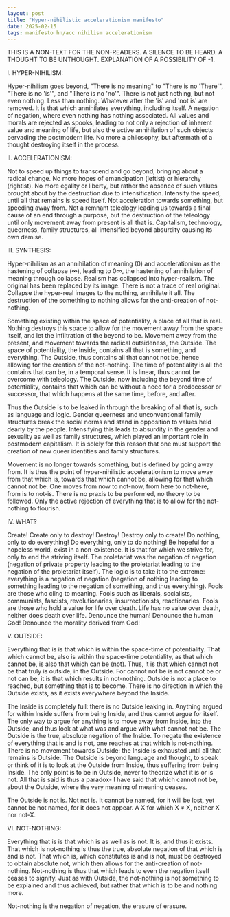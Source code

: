 ```yaml
---
layout: post
title: "Hyper-nihilistic accelerationism manifesto"
date: 2025-02-15
tags: manifesto hn/acc nihilism accelerationism
---
```



THIS IS A NON-TEXT FOR THE NON-READERS. A SILENCE TO BE HEARD. A THOUGHT TO BE UNTHOUGHT. EXPLANATION OF A POSSIBILITY OF -1.


I. HYPER-NIHILISM:

Hyper-nihilism goes beyond, "There is no meaning" to "There is no 'There'", "There is no 'ís'", and "There is no 'no'". There is not just nothing, but not even nothing. Less than nothing. Whatever after the 'is' and 'not is' are removed. It is that which annihilates everything, including itself. A negation of negation, where even nothing has nothing associated. All values and morals are rejected as spooks, leading to not only a rejection of inherent value and meaning of life, but also the active annihilation of such objects pervading the postmodern life. No more a philosophy, but aftermath of a thought destroying itself in the process.


II. ACCELERATIONISM:

Not to speed up things to transcend and go beyond, bringing about a radical change. No more hopes of emancipation (leftist) or hierarchy (rightist). No more egality or liberty, but rather the absence of such values brought about by the destruction due to intensification. Intensify the speed, until all that remains is speed itself. Not acceleration towards something, but speeding away from. Not a remnant teleology leading us towards a final cause of an end through a purpose, but the destruction of the teleology until only movement away from present is all that is. Capitalism, technology, queerness, family structures, all intensified beyond absurdity causing its own demise.


III. SYNTHESIS:

Hyper-nihilism as an annihilation of meaning (0) and accelerationism as the hastening of collapse (∞), leading to 0∞, the hastening of annihilation of meaning through collapse. Realism has collapsed into hyper-realism. The original has been replaced by its image. There is not a trace of real original. Collapse the hyper-real images to the nothing, annihilate it all. The destruction of the something to nothing allows for the anti-creation of not-nothing. 

Something existing within the space of potentiality, a place of all that is real. Nothing destroys this space to allow for the movement away from the space itself, and let the infiltration of the beyond to be. Movement away from the present, and movement towards the radical outsideness, the Outside. The space of potentiality, the Inside, contains all that is something, and everything. The Outside, thus contains all that cannot not be, hence allowing for the creation of the not-nothing. The time of potentiality is all the contains that can be, in a temporal sense. It is linear, thus cannot be overcome with teleology. The Outside, now including the beyond time of potentiality, contains that which can be without a need for a predecessor or successor, that which happens at the same time, before, and after. 

Thus the Outside is to be leaked in through the breaking of all that is, such as language and logic. Gender queerness and unconventional family structures break the social norms and stand in opposition to values held dearly by the people. Intensifying this leads to absurdity in the gender and sexuality as well as family structures, which played an important role in postmodern capitalism. It is solely for this reason that one must support the creation of new queer identities and family structures.

Movement is no longer towards something, but is defined by going away from. It is thus the point of hyper-nihilistic accelerationism to move away from that which is, towards that which cannot be, allowing for that which cannot not be. One moves from now to not-now, from here to not-here, from is to not-is. There is no praxis to be performed, no theory to be followed. Only the active rejection of everything that is to allow for the not-nothing to flourish.


IV. WHAT?

Create! Create only to destroy! Destroy! Destroy only to create! Do nothing, only to do everything! Do everything, only to do nothing! Be hopeful for a hopeless world, exist in a non-existence. It is that for which we strive for, only to end the striving itself. The proletariat was the negation of negation (negation of private property leading to the proletariat leading to the negation of the proletariat itself). The logic is to take it to the extreme: everything is a negation of negation (negation of nothing leading to something leading to the negation of something, and thus everything). Fools are those who cling to meaning. Fools such as liberals, socialists, communists, fascists, revolutionaries, insurrectionists, reactionaries. Fools are those who hold a value for life over death. Life has no value over death, neither does death over life. Denounce the human! Denounce the human God! Denounce the morality derived from God!


V. OUTSIDE:

Everything that is is that which is within the space-time of potentiality. That which cannot be, also is within the space-time potentiality, as that which cannot be, is also that which can be (not). Thus, it is that which cannot not be that truly is outside, in the Outside. For cannot not be is not cannot be or not can be, it is that which results in not-nothing. Outside is not a place to reached, but something that is to become. There is no direction in which the Outside exists, as it exists everywhere beyond the Inside.

The Inside is completely full: there is no Outside leaking in. Anything argued for within Inside suffers from being Inside, and thus cannot argue for itself. The only way to argue for anything is to move away from Inside, into the Outside, and thus look at what was and argue with what cannot not be. The Outside is the true, absolute negation of the Inside. To negate the existence of everything that is and is not, one reaches at that which is not-nothing. There is no movement towards Outside: the Inside is exhausted until all that remains is Outside. The Outside is beyond language and thought, to speak or think of it is to look at the Outside from Inside, thus suffering from being Inside. The only point is to be in Outside, never to theorize what it is or is not. All that is said is thus a paradox- I have said that which cannot not be, about the Outside, where the very meaning of meaning ceases.

The Outside is not is. Not not is. It cannot be named, for it will be lost, yet cannot be not named, for it does not appear. A X for which X ≠ X, neither X nor not-X.


VI. NOT-NOTHING:

Everything that is is that which is as well as is not. It is, and thus it exists. That which is not-nothing is thus the true, absolute negation of that which is and is not. That which is, which constitutes is and is not, must be destroyed to obtain absolute not, which then allows for the anti-creation of not-nothing. Not-nothing is thus that which leads to even the negation itself ceases to signify. Just as with Outside, the not-nothing is not something to be explained and thus achieved, but rather that which is to be and nothing more.

Not-nothing is the negation of negation, the erasure of erasure.
